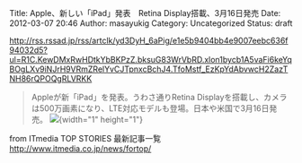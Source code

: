 Title: Apple、新しい「iPad」発表　Retina Display搭載、3月16日発売
Date: 2012-03-07 20:46
Author: masayukig
Category: Uncategorized
Status: draft

<http://rss.rssad.jp/rss/artclk/yd3DyH_6aPig/e1e5b9404bb4e9007eebc636f94032d5?ul=R1C.KewDMxRwHDtkYbBKPzZ.bksuG83WrVbRD.xlon1bycb1A5vaFi6keYqBOgLXv9iNJrH9VRmZRelYvCJTpnxcBchJ4.TfoMstf_EzKpYdAbvwcH2ZazTNH86rQPOQgRLVRKK>  
  
  

> Appleが新「iPad」を発表。うわさ通りRetina
> Displayを搭載し、カメラは500万画素になり、LTE対応モデルも登場。日本や米国で3月16日発売。
> ![](http://rss.rssad.jp/rss/artimg/yd3DyH_6aPig/e1e5b9404bb4e9007eebc636f94032d5){width="1"
> height="1"}

  
  
from ITmedia TOP STORIES 最新記事一覧
<http://www.itmedia.co.jp/news/fortop/>
